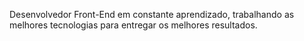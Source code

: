 Desenvolvedor Front-End em constante aprendizado, trabalhando as melhores tecnologias para entregar os melhores resultados.

<!---
RafaelHelisson/RafaelHelisson é um repositório ✨ especial ✨ porque seu `README.md` (este arquivo) aparece no seu perfil do GitHub.
Você pode clicar no link Visualizar para dar uma olhada nas suas alterações.
--->
